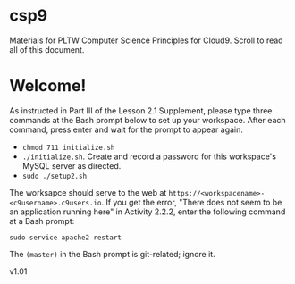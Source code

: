 # csp9
Materials for PLTW Computer Science Principles for Cloud9. Scroll to read all of this document. 
# Welcome!

As instructed in Part III of the Lesson 2.1 Supplement, please type three commands at the Bash prompt below to set up your workspace. After each command, press enter and wait for the prompt to appear again.

 * `chmod 711 initialize.sh`
 * `./initialize.sh`. Create and record a password for this workspace's MySQL server as directed.
 * `sudo ./setup2.sh`

The worksapce should serve to the web at `https://<workspacename>-<c9username>.c9users.io`. If you get the error, "There does not seem to be an application running here" in Activity 2.2.2, enter the following command at a Bash prompt:

   `sudo service apache2 restart`

The `(master)` in the Bash prompt is git-related; ignore it. 

v1.01 
